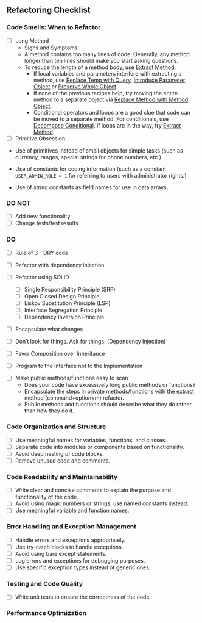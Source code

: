 ## Refactoring Checklist

### Code Smells: When to Refactor

- [ ] Long Method
  - Signs and Symptoms
  - A method contains too many lines of code. Generally, any method longer
    than ten lines should make you start asking questions.
  - To reduce the length of a method body, use [Extract Method](https://refactoring.guru/extract-method).
    - If local variables and parameters interfere with extracting a method, use [Replace Temp with Query](https://refactoring.guru/replace-temp-with-query), [Introduce Parameter Object](https://refactoring.guru/introduce-parameter-object) or [Preserve Whole Object](https://refactoring.guru/preserve-whole-object).
    - If none of the previous recipes help, try moving the entire method to a separate object via [Replace Method with Method Object](https://refactoring.guru/replace-method-with-method-object).
    - Conditional operators and loops are a good clue that code can be moved to a separate method. For conditionals, use [Decompose Conditional](https://refactoring.guru/decompose-conditional). If loops are in the way, try [Extract Method](https://refactoring.guru/extract-method).
- [ ] Primitive Obsession
-   Use of primitives instead of small objects for simple tasks (such as currency, ranges, special strings for phone numbers, etc.)
    
-   Use of constants for coding information (such as a constant  `USER_ADMIN_ROLE = 1`  for referring to users with administrator rights.)
    
-   Use of string constants as field names for use in data arrays.

### DO NOT

- [ ] Add new functionality
- [ ] Change tests/test results

### DO

- [ ] Rule of 3 - DRY code
- [ ] Refactor with dependency injection

- [ ] Refactor using SOLID
  - [ ] Single Responsibility Principle (SRP)
  - [ ] Open Closed Design Principle
  - [ ] Liskov Substitution Principle (LSP)
  - [ ] Interface Segregation Principle
  - [ ] Dependency Inversion Principle
- [ ] Encapsulate what changes
- [ ] Don’t look for things. Ask for things. (Dependency Injection)
- [ ] Favor Composition over Inheritance
- [ ] Program to the Interface not to the Implementation
<!-- - [ ] Delegation Principles -->
- [ ] Make public methods/functions easy to scan
  - Does your code have excessively long public methods or functions?
  - Encapsulate the steps in private methods/functions with the extract method (command+option+m) refactor.
  - Public methods and functions should describe what they do rather than how they do it.

### Code Organization and Structure

- [ ] Use meaningful names for variables, functions, and classes.
- [ ] Separate code into modules or components based on functionality.
- [ ] Avoid deep nesting of code blocks.
- [ ] Remove unused code and comments.

### Code Readability and Maintainability

- [ ] Write clear and concise comments to explain the purpose and functionality of the code.
- [ ] Avoid using magic numbers or strings, use named constants instead.
- [ ] Use meaningful variable and function names.

### Error Handling and Exception Management

- [ ] Handle errors and exceptions appropriately.
- [ ] Use try-catch blocks to handle exceptions.
- [ ] Avoid using bare except statements.
- [ ] Log errors and exceptions for debugging purposes.
- [ ] Use specific exception types instead of generic ones.

### Testing and Code Quality

- [ ] Write unit tests to ensure the correctness of the code.

### Performance Optimization

<!-- - [ ] Optimize loops and algorithms for better performance. -->
<!-- - [ ] Use appropriate data structures and algorithms. -->
<!-- - [ ] Avoid unnecessary computations or redundant code. -->
<!-- - [ ] Profile and benchmark the code to identify performance bottlenecks. -->
